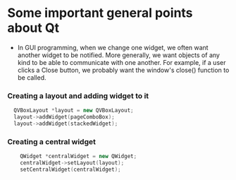 # Some important general points about  Qt

- In GUI programming, when we change one widget, we often want another widget to be notified. More generally, we want objects of any kind to be able to communicate with one another. For example, if a user clicks a Close button, we probably want the window's close() function to be called.


### Creating a layout and adding widget to it

```cpp
  QVBoxLayout *layout = new QVBoxLayout;
  layout->addWidget(pageComboBox);
  layout->addWidget(stackedWidget);
```

### Creating a central widget
```cpp
    QWidget *centralWidget = new QWidget;
    centralWidget->setLayout(layout);
    setCentralWidget(centralWidget);
```
